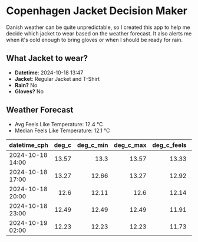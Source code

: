 
# Copenhagen Jacket Decision Maker

Danish weather can be quite unpredictable, so I created this app to help me decide which jacket to wear based on the weather forecast. 
It also alerts me when it's cold enough to bring gloves or when I should be ready for rain.

## What Jacket to wear?

- **Datetime**: 2024-10-18 13:47
- **Jacket**: Regular Jacket and T-Shirt
- **Rain?** No
- **Gloves?** No

## Weather Forecast
- Avg Feels Like Temperature: 12.4 °C
- Median Feels Like Temperature: 12.1 °C

| datetime_cph     |   deg_c |   deg_c_min |   deg_c_max |   deg_c_feels | weather   | wind   | rain   |
|:-----------------|--------:|------------:|------------:|--------------:|:----------|:-------|:-------|
| 2024-10-18 14:00 |   13.57 |       13.3  |       13.57 |         13.33 | Clouds    | Low    | None   |
| 2024-10-18 17:00 |   13.27 |       12.66 |       13.27 |         12.92 | Clouds    | Low    | None   |
| 2024-10-18 20:00 |   12.6  |       12.11 |       12.6  |         12.14 | Clouds    | Low    | None   |
| 2024-10-18 23:00 |   12.49 |       12.49 |       12.49 |         11.91 | Clouds    | Low    | None   |
| 2024-10-19 02:00 |   12.23 |       12.23 |       12.23 |         11.73 | Clouds    | Low    | None   |
        